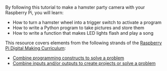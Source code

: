 By following this tutorial to make a hamster party camera with your Raspberry Pi, you will learn:
- How to turn a hamster wheel into a trigger switch to activate a program
- How to write a Python program to take pictures and store them
- How to write a function that makes LED lights flash and play a song

This resource covers elements from the following strands of the [Raspberry Pi Digital Making Curriculum](https://www.raspberrypi.org/curriculum/):

- [Combine programming constructs to solve a problem](https://www.raspberrypi.org/curriculum/programming/builder)
- [Combine inputs and/or outputs to create projects or solve a problem](https://www.raspberrypi.org/curriculum/physical-computing/builder)

